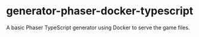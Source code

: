 # generator-phaser-docker-typescript

A basic Phaser TypeScript generator using Docker to serve the game files.